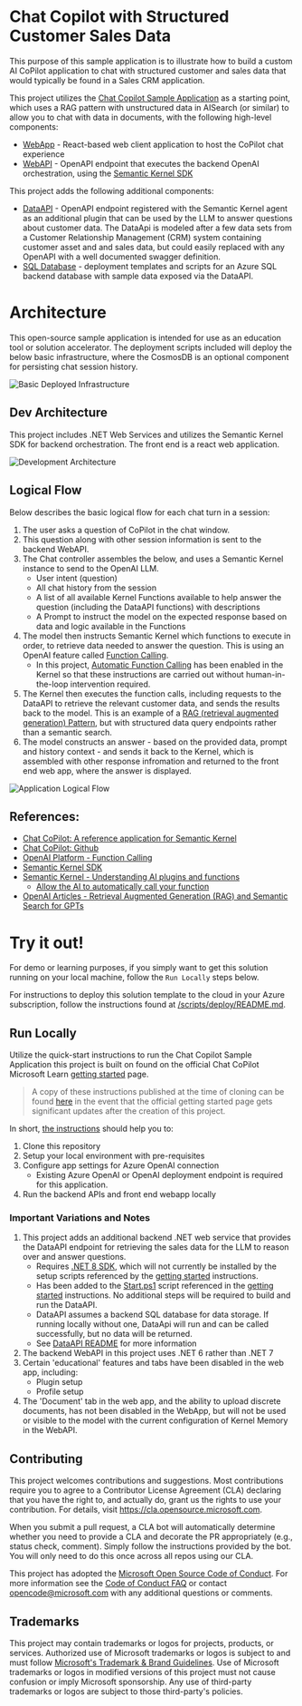 # Chat Copilot with Structured Customer Sales Data

This purpose of this sample application is to illustrate how to build a custom AI CoPilot application to chat with structured customer and sales data that would typically be found in a Sales CRM application. 

This project utilizes the [Chat Copilot Sample Application](https://github.com/microsoft/chat-copilot) as a starting point, which uses a RAG pattern with unstructured data in AISearch (or similar) to allow you to chat with data in documents, with the following high-level components:

* [WebApp](./webapp/) - React-based web client application to host the CoPilot chat experience
* [WebAPI](./webapi/) - OpenAPI endpoint that executes the backend OpenAI orchestration, using the [Semantic Kernel SDK](https://github.com/microsoft/semantic-kernel)

This project adds the following additional components: 

* [DataAPI](./dataapi/) - OpenAPI endpoint registered with the Semantic Kernel agent as an additional plugin that can be used by the LLM to answer questions about customer data. The DataApi is modeled after a few data sets from a Customer Relationship Management (CRM) system containing customer asset and and sales data, but could easily replaced with any OpenAPI with a well documented swagger definition.
* [SQL Database](./scripts/deploy/database/sqlserver/) - deployment templates and scripts for an Azure SQL backend database with sample data exposed via the DataAPI.

# Architecture
This open-source sample application is intended for use as an education tool or solution accelerator. The deployment scripts included will deploy the below basic infrastructure, where the CosmosDB is an optional component for persisting chat session history. 

![Basic Deployed Infrastructure](./docs/ChatWithSalesData_Basic_Infra.png)

## Dev Architecture

This project includes .NET Web Services and utilizes the Semantic Kernel SDK for backend orchestration. The front end is a react web application.

![Development Architecture](./docs/ChatWithSalesData_Dev-Architecture.png)

## Logical Flow

Below describes the basic logical flow for each chat turn in a session:

1. The user asks a question of CoPilot in the chat window.
2. This question along with other session information is sent to the backend WebAPI.
3. The Chat controller assembles the below, and uses a Semantic Kernel instance to send to the OpenAI LLM.
    * User intent (question)
    * All chat history from the session
    * A list of all available Kernel Functions available to help answer the question (including the DataAPI functions) with descriptions
    * A Prompt to instruct the model on the expected response based on data and logic available in the Functions
4. The model then instructs Semantic Kernel which functions to execute in order, to retrieve data needed to answer the question. This is using an OpenAI feature called [Function Calling](https://platform.openai.com/docs/guides/function-calling).
    * In this project, [Automatic Function Calling](https://learn.microsoft.com/en-us/semantic-kernel/agents/plugins/using-the-kernelfunction-decorator?tabs=Csharp#allow-the-ai-to-automatically-call-your-function) has been enabled in the Kernel so that these instructions are carried out without human-in-the-loop intervention required. 
5. The Kernel then executes the function calls, including requests to the DataAPI to retrieve the relevant customer data, and sends the results back to the model. This is an example of a [RAG (retrieval augmented generation) Pattern](https://help.openai.com/en/articles/8868588-retrieval-augmented-generation-rag-and-semantic-search-for-gpts), but with structured data query endpoints rather than a semantic search. 
6. The model constructs an answer - based on the provided data, prompt and history  context - and sends it back to the Kernel, which is assembled with other response infromation and returned to the front end web app, where the answer is displayed. 

![Application Logical Flow](./docs/Logical%20Flow.drawio.png)

## References:
* [Chat CoPilot: A reference application for Semantic Kernel](https://learn.microsoft.com/en-us/semantic-kernel/chat-copilot/)
* [Chat CoPilot: Github](https://github.com/microsoft/chat-copilot)
* [OpenAI Platform - Function Calling](https://platform.openai.com/docs/guides/function-calling)
* [Semantic Kernel SDK](https://github.com/microsoft/semantic-kernel)
* [Semantic Kernel - Understanding AI plugins and functions](https://learn.microsoft.com/en-us/semantic-kernel/agents/plugins)
    * [Allow the AI to automatically call your function](https://learn.microsoft.com/en-us/semantic-kernel/agents/plugins/using-the-kernelfunction-decorator?tabs=Csharp#allow-the-ai-to-automatically-call-your-function)
* [OpenAI Articles - Retrieval Augmented Generation (RAG) and Semantic Search for GPTs](https://help.openai.com/en/articles/8868588-retrieval-augmented-generation-rag-and-semantic-search-for-gpts)

# Try it out!

For demo or learning purposes, if you simply want to get this solution running on your local machine, follow the `Run Locally` steps below. 

For instructions to deploy this solution template to the cloud in your Azure subscription, follow the instructions found at [/scripts/deploy/README.md](./scripts/deploy/README.md). 

## Run Locally

Utilize the quick-start instructions to run the Chat Copilot Sample Application this project is built on found on the official Chat CoPilot Microsoft Learn [getting started](https://learn.microsoft.com/semantic-kernel/chat-copilot/getting-started) page.

> A copy of these instructions published at the time of cloning can be found [here](/docs/ChatCoPilotQuickStart_May2024.md) in the event that the official getting started page gets significant updates after the creation of this project.

In short, [the instructions](https://learn.microsoft.com/semantic-kernel/chat-copilot/getting-started) should help you to:

1. Clone this repository
2. Setup your local environment with pre-requisites
3. Configure app settings for Azure OpenAI connection
    * Existing Azure OpenAI or OpenAI deployment endpoint is required for this application.
4. Run the backend APIs and front end webapp locally

### Important Variations and Notes

1. This project adds an additional backend .NET web service that provides the DataAPI endpoint for retrieving the sales data for the LLM to reason over and answer questions. 
    * Requires [.NET 8 SDK](https://dotnet.microsoft.com/en-us/download/dotnet/8.0), which will not currently be installed by the setup scripts referenced by the [getting started](https://learn.microsoft.com/semantic-kernel/chat-copilot/getting-started) instructions.
    * Has been added to the [Start.ps1](./scripts/Start.ps1) script referenced in the [getting started](https://learn.microsoft.com/semantic-kernel/chat-copilot/getting-started) instructions. No additional steps will be required to build and run the DataAPI. 
    * DataAPI assumes a backend SQL database for data storage. If running locally without one, DataApi will run and can be called successfully, but no data will be returned.
    * See [DataAPI README](./dataapi/README.md) for more information
2. The backend WebAPI in this project uses .NET 6 rather than .NET 7
3. Certain 'educational' features and tabs have been disabled in the web app, including:
    * Plugin setup
    * Profile setup
4. The 'Document' tab in the web app, and the ability to upload discrete documents, has not been disabled in the WebApp, but will not be used or visible to the model with the current configuration of Kernel Memory in the WebAPI. 

## Contributing

This project welcomes contributions and suggestions. Most contributions require you to agree to a
Contributor License Agreement (CLA) declaring that you have the right to, and actually do, grant us
the rights to use your contribution. For details, visit https://cla.opensource.microsoft.com.

When you submit a pull request, a CLA bot will automatically determine whether you need to provide
a CLA and decorate the PR appropriately (e.g., status check, comment). Simply follow the instructions
provided by the bot. You will only need to do this once across all repos using our CLA.

This project has adopted the [Microsoft Open Source Code of Conduct](https://opensource.microsoft.com/codeofconduct/).
For more information see the [Code of Conduct FAQ](https://opensource.microsoft.com/codeofconduct/faq/) or
contact [opencode@microsoft.com](mailto:opencode@microsoft.com) with any additional questions or comments.

## Trademarks

This project may contain trademarks or logos for projects, products, or services. Authorized use of Microsoft
trademarks or logos is subject to and must follow
[Microsoft's Trademark & Brand Guidelines](https://www.microsoft.com/en-us/legal/intellectualproperty/trademarks/usage/general).
Use of Microsoft trademarks or logos in modified versions of this project must not cause confusion or imply Microsoft sponsorship.
Any use of third-party trademarks or logos are subject to those third-party's policies.
